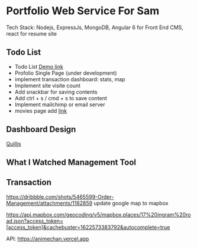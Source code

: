 # Portfolio Web Service For Sam

Tech Stack: Nodejs, ExpressJs, MongoDB, Angular 6 for Front End CMS, react for resume site

## Todo List

* Todo List [Demo link](https://samliweisen.herokuapp.com/#/todo)
* Profolio Single Page (under development)
* implement transaction dashboard: stats, map
* Implement site visite count
* Add snackbar for saving contents
* Add ctrl + s / cmd + s to save content
* Implement mailchimp or email server
* movies page add [link](https://piaofang.maoyan.com/dashboard-ajax/movie)

## Dashboard Design
[Quilljs](https://quilljs.com)

## What I Watched Management Tool

## Transaction
https://dribbble.com/shots/5465599-Order-Management/attachments/1182859
update google map to mapbox

https://api.mapbox.com/geocoding/v5/mapbox.places/17%20ingram%20road.json?access_token=[access_token]&cachebuster=1622573383792&autocomplete=true


API: https://animechan.vercel.app